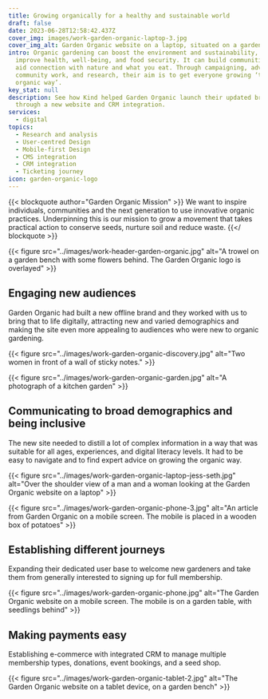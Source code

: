 ```yaml
---
title: Growing organically for a healthy and sustainable world
draft: false
date: 2023-06-28T12:58:42.437Z
cover_img: images/work-garden-organic-laptop-3.jpg
cover_img_alt: Garden Organic website on a laptop, situated on a garden table.
intro: Organic gardening can boost the environment and sustainability, and
  improve health, well-being, and food security. It can build communities and
  aid connection with nature and what you eat. Through campaigning, advice,
  community work, and research, their aim is to get everyone growing ‘the
  organic way’.
key_stat: null
description: See how Kind helped Garden Organic launch their updated brand
  through a new website and CRM integration.
services:
  - digital
topics:
  - Research and analysis
  - User-centred Design
  - Mobile-first Design
  - CMS integration
  - CRM integration
  - Ticketing journey
icon: garden-organic-logo
---
```


{{< blockquote author="Garden Organic Mission" >}}
We want to inspire individuals, communities and the next generation to use innovative organic practices. Underpinning this is our mission to grow a movement that takes practical action to conserve seeds, nurture soil and reduce waste.
{{</ blockquote >}}

{{< figure src="../images/work-header-garden-organic.jpg" alt="A trowel on a garden bench with some flowers behind. The Garden Organic logo is overlayed" >}}

## Engaging new audiences

Garden Organic had built a new offline brand and they worked with us to bring that to life digitally, attracting new and varied demographics and making the site even more appealing to audiences who were new to organic gardening.

{{< figure src="../images/work-garden-organic-discovery.jpg" alt="Two women in front of a wall of sticky notes." >}}

{{< figure src="../images/work-garden-organic-garden.jpg" alt="A photograph of a kitchen garden" >}}

## Communicating to broad demographics and being inclusive

The new site needed to distill a lot of complex information in a way that was suitable for all ages, experiences, and digital literacy levels. It had to be easy to navigate and to find expert advice on growing the organic way.


{{< figure src="../images/work-garden-organic-laptop-jess-seth.jpg" alt="Over the shoulder view of a man and a woman looking at the Garden Organic website on a laptop" >}}

{{< figure src="../images/work-garden-organic-phone-3.jpg" alt="An article from Garden Organic on a mobile screen. The mobile is placed in a wooden box of potatoes" >}}

## Establishing different journeys

Expanding their dedicated user base to welcome new gardeners and take them from generally interested to signing up for full membership.

{{< figure src="../images/work-garden-organic-phone.jpg" alt="The Garden Organic website on a mobile screen. The mobile is on a garden table, with seedlings behind" >}}

## Making payments easy

Establishing e-commerce with integrated CRM to manage multiple membership types, donations, event bookings, and a seed shop.

{{< figure src="../images/work-garden-organic-tablet-2.jpg" alt="The Garden Organic website on a tablet device, on a garden bench" >}}